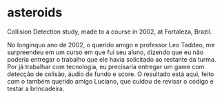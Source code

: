 # asteroids
Collision Detection study, made to a course in 2002, at Fortaleza, Brazil.

No longínquo ano de 2002, o querido amigo e professor Leo Taddeo, me surpreendeu em um curso em que fui seu aluno, dizendo que eu não poderia entregar o trabalho que ele havia solicitado ao restante da turma. Por já trabalhar com tecnologia, eu precisaria entregar um game com detecção de colisão, áudio de fundo e score. O resultado está aqui, feito com o também querido amigo Luciano, que cuidou de revisar o código e testar a brincadeira.
